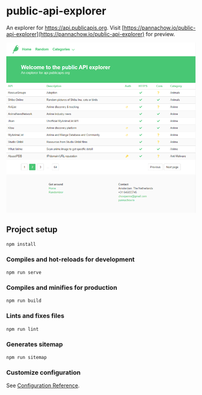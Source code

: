 # public-api-explorer

An explorer for https://api.publicapis.org. Visit [https://pannachow.io/public-api-explorer](https://pannachow.io/public-api-explorer) for preview.

![Screenshot](screenshot.png)

## Project setup
```
npm install
```

### Compiles and hot-reloads for development
```
npm run serve
```

### Compiles and minifies for production
```
npm run build
```

### Lints and fixes files
```
npm run lint
```

### Generates sitemap
```
npm run sitemap
```

### Customize configuration
See [Configuration Reference](https://cli.vuejs.org/config/).
